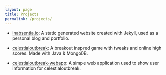 ```yaml
---
layout: page
title: Projects
permalink: /projects/
---
```

- <a href="https://github.com/inabsencia/inabsentia.io">inabsentia.io</a>: A static generated website created with Jekyll, used as a personal blog and portfolio.

- <a href="https://github.com/inabsencia/celestialoutbreak">celestialoutbreak</a>: A breakout inspired game with tweaks and online high scores. Made with Java & MongoDB.

- <a href="https://github.com/inabsencia/celestialoutbreak-webapp">celestialoutbreak-webapp</a>: A simple web application used to show user information for celestialoutbreak.
